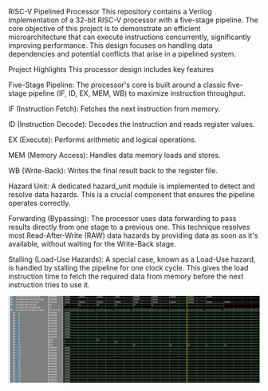 RISC-V Pipelined Processor
This repository contains a Verilog implementation of a 32-bit RISC-V processor with a five-stage pipeline. The core objective of this project is to demonstrate an efficient microarchitecture that can execute instructions concurrently, significantly improving performance. This design focuses on handling data dependencies and potential conflicts that arise in a pipelined system.

Project Highlights
This processor design includes key features

Five-Stage Pipeline: The processor's core is built around a classic five-stage pipeline (IF, ID, EX, MEM, WB) to maximize instruction throughput.

IF (Instruction Fetch): Fetches the next instruction from memory.

ID (Instruction Decode): Decodes the instruction and reads register values.

EX (Execute): Performs arithmetic and logical operations.

MEM (Memory Access): Handles data memory loads and stores.

WB (Write-Back): Writes the final result back to the register file.

Hazard Unit: A dedicated hazard_unit module is implemented to detect and resolve data hazards. This is a crucial component that ensures the pipeline operates correctly.

Forwarding (Bypassing): The processor uses data forwarding to pass results directly from one stage to a previous one. This technique resolves most Read-After-Write (RAW) data hazards by providing data as soon as it's available, without waiting for the Write-Back stage.

Stalling (Load-Use Hazards): A special case, known as a Load-Use hazard, is handled by stalling the pipeline for one clock cycle. This gives the load instruction time to fetch the required data from memory before the next instruction tries to use it.

![Pipeline Test Bench](https://raw.githubusercontent.com/Marambulag/Riscv-Pipeline/master/tb_pipeline.png)



